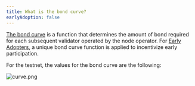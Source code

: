 ```yaml
---
title: What is the bond curve?
earlyAdoption: false
---
```


[The bond curve](https://operatorportal.lido.fi/modules/community-staking-module#block-2d1c307d95fc4f8ab7c32b7584f795cf) is a function that determines the amount of bond required for each subsequent validator operated by the node operator. For [Early Adopters](https://operatorportal.lido.fi/modules/community-staking-module#block-ef60a1fa96ae4c7995dd7794de2a3e22), a unique bond curve function is applied to incentivize early participation.

For the testnet, the values for the bond curve are the following:

![curve.png](/assets/curve-common.png)
